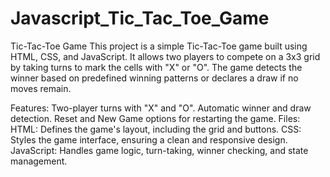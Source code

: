 # Javascript_Tic_Tac_Toe_Game
Tic-Tac-Toe Game
This project is a simple Tic-Tac-Toe game built using HTML, CSS, and JavaScript. It allows two players to compete on a 3x3 grid by taking turns to mark the cells with "X" or "O". The game detects the winner based on predefined winning patterns or declares a draw if no moves remain.

Features:
Two-player turns with "X" and "O".
Automatic winner and draw detection.
Reset and New Game options for restarting the game.
Files:
HTML: Defines the game's layout, including the grid and buttons.
CSS: Styles the game interface, ensuring a clean and responsive design.
JavaScript: Handles game logic, turn-taking, winner checking, and state management.
